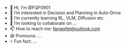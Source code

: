 - 👋 Hi, I’m @FQF0901
- 👀 I’m interested in Decision and Planning in Auto-Drive
- 🌱 I’m currently learning RL, VLM, Diffusion etc.
- 💞️ I’m looking to collaborate on ...
- 📫 How to reach me: fangqifei@outlook.com
- 😄 Pronouns: ...
- ⚡ Fun fact: ...

<!---
FQF0901/FQF0901 is a ✨ special ✨ repository because its `README.md` (this file) appears on your GitHub profile.
You can click the Preview link to take a look at your changes.
--->
